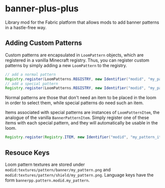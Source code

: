 # banner-plus-plus
Library mod for the Fabric platform that allows mods to add banner patterns in a hastle-free way. 

## Adding Custom Patterns
Custom patterns are encapsulated in `LoomPattern` objects, which are registered in a vanilla Minecraft registry. Thus, you can register custom patterns by simply adding a new `LoomPattern` to the registry.

```java
// add a normal pattern
Registry.register(LoomPatterns.REGISTRY, new Identifier("modid", "my_pattern"), new LoomPattern(false));
// add a special pattern
Registry.register(LoomPatterns.REGISTRY, new Identifier("modid", "my_pattern"), new LoomPattern(true));
```
Normal patterns are those that don't need an item to be placed in the loom in order to select them, while special patterns do need such an item.

Items associated with special patterns are instances of `LoomPatternItem`, the analogue of the vanilla `BannerPatternItem`. Simply register one of these items with each special pattern, and they will automatically be usable in the loom.

```java
Registry.register(Registry.ITEM, new Identifier("modid", "my_pattern_item"), new LoomPatternItem(MY_PATTERN, itemSettings));
```

## Resouce Keys

Loom pattern textures are stored under `modid:textures/pattern/banner/my_pattern.png` and `modid:textures/pattern/shield/my_pattern.png`. Language keys have the form `bannerpp.pattern.modid.my_pattern`.
